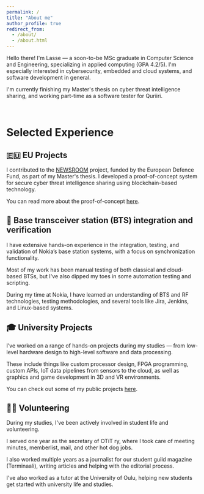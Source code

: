 ```yaml
---
permalink: /
title: "About me"
author_profile: true
redirect_from: 
  - /about/
  - /about.html
---
```



Hello there! I'm Lasse — a soon-to-be MSc graduate in Computer Science and Engineering, specializing in applied computing (GPA 4.2/5). I'm especially interested in cybersecurity, embedded and cloud systems, and software development in general.

I'm currently finishing my Master's thesis on cyber threat intelligence sharing, and working part-time as a software tester for Quriiri.

<br>

# Selected Experience

## 🇪🇺 EU Projects

I contributed to the [NEWSROOM](https://newsroom-project.eu/) project, funded by the European Defence Fund, as part of my Master's thesis. I developed a proof-of-concept system for secure cyber threat intelligence sharing using blockchain-based technology.

You can read more about the proof-of-concept [here](https://github.com/LasseRapo/fabric-cti-sharing).

## 📡 Base transceiver station (BTS) integration and verification

I have extensive hands-on experience in the integration, testing, and validation of Nokia’s base station systems, with a focus on synchronization functionality.

Most of my work has been manual testing of both classical and cloud-based BTSs, but I've also dipped my toes in some automation testing and scripting.

During my time at Nokia, I have learned an understanding of BTS and RF technologies, testing methodologies, and several tools like Jira, Jenkins, and Linux-based systems.

## 🎓 University Projects

I’ve worked on a range of hands-on projects during my studies — from low-level hardware design to high-level software and data processing.

These include things like custom processor design, FPGA programming, custom APIs, IoT data pipelines from sensors to the cloud, as well as graphics and game development in 3D and VR environments.

You can check out some of my public projects [here](https://lasserapo.github.io/projects/).

## 🙋‍♂️ Volunteering

During my studies, I've been actively involved in student life and volunteering.

I served one year as the secretary of OTiT ry, where I took care of meeting minutes, memberlist, mail, and other hot dog jobs.

I also worked multiple years as a journalist for our student guild magazine (Terminaali), writing articles and helping with the editorial process.

I've also worked as a tutor at the University of Oulu, helping new students get started with university life and studies.

